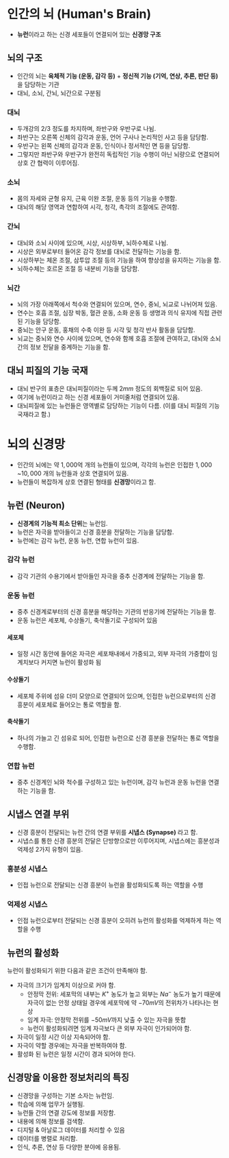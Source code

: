 # 인간의 뇌 (Human's Brain)
- **뉴런**이라고 하는 신경 세포들이 연결되어 있는 **신경망 구조**

## 뇌의 구조
- 인간의 뇌는 **육체적 기능 (운동, 감각 등)** + **정신적 기능 (기억, 연상, 추론, 판단 등)** 을 담당하는 기관
- 대뇌, 소뇌, 간뇌, 뇌간으로 구분됨

### 대뇌
- 두개강의 $2/3$ 정도를 차지하며, 좌반구와 우반구로 나뉨.
- 좌반구는 오른쪽 신체의 감각과 운동, 언어 구사나 논리적인 사고 등을 담당함.
- 우반구는 왼쪽 신체의 감각과 운동, 인식이나 정서적인 면 등을 담당함.
- 그렇지만 좌반구와 우반구가 완전히 독립적인 기능 수행이 아닌 뇌량으로 연결되어 상호 간 협력이 이루어짐.

### 소뇌
- 몸의 자세와 균형 유지, 근육 이완 조절, 운동 등의 기능을 수행함.
- 대뇌의 해당 영역과 연합하여 시각, 청각, 촉각의 조절에도 관여함. 

### 간뇌
- 대뇌와 소뇌 사이에 있으며, 시상, 시상하부, 뇌하수체로 나뉨.
- 시상은 외부로부터 들어온 감각 정보를 대뇌로 전달하는 기능을 함.
- 시상하부는 체온 조절, 삼투압 조절 등의 기능을 하여 향상성을 유지하는 기능을 함.
- 뇌하수체는 호르몬 조절 등 내분비 기능을 담당함.

### 뇌간
- 뇌의 가장 아래쪽에서 척수와 연결되어 있으며, 연수, 중뇌, 뇌교로 나뉘어져 있음.
- 연수는 호흡 조절, 심장 박동, 혈관 운동, 소화 운동 등 생명과 의식 유지에 직접 관련된 기능을 담당함.
- 중뇌는 안구 운동, 홍채의 수축 이완 등 시각 및 청각 반사 활동을 담당함.
- 뇌교는 중뇌와 연수 사이에 있으며, 연수와 함께 호흡 조절에 관여하고, 대뇌와 소뇌 간의 정보 전달을 중계하는 기능을 함.

## 대뇌 피질의 기능 국재
- 대뇌 반구의 표층은 대뇌피질이라는 두께 $2mm$ 정도의 회백질로 되어 있음.
- 여기에 뉴런이라고 하는 신경 세포들이 거미줄처럼 연결되어 있음.
- 대뇌피질에 있는 뉴런들은 영역별로 담당하는 기능이 다름. (이를 대뇌 피질의 기능 국재라고 함.)


# 뇌의 신경망
- 인간의 뇌에는 약 $1,000$억 개의 뉴런들이 있으며, 각각의 뉴런은 인접한 $1,000$ ~$10,000$ 개의 뉴런들과 상호 연결되어 있음.
- 뉴런들이 복잡하게 상호 연결된 형태를 **신경망**이라고 함.

## 뉴런 (Neuron)
- **신경계의 기능적 최소 단위**는 뉴런임.
- 뉴런은 자극을 받아들이고 신경 흥분을 전달하는 기능을 담당함.
- 뉴런에는 감각 뉴런, 운동 뉴런, 연합 뉴런이 있음.

### 감각 뉴런
- 감각 기관의 수용기에서 받아들인 자극을 중추 신경계에 전달하는 기능을 함.

### 운동 뉴런
- 중추 신경계로부터의 신경 흥분을 해당하는 기관의 반응기에 전달하는 기능을 함.
- 운동 뉴런은 세포체, 수상돌기, 축삭돌기로 구성되어 있음
#### 세포체
- 일정 시간 동안에 들어온 자극은 세포채내에서 가중되고, 외부 자극의 가중합이 임계치보다 커지면 뉴런이 활성화 됨

#### 수상돌기
- 세포체 주위에 섬유 더미 모양으로 연결되어 있으며, 인접한 뉴런으로부터의 신경 흥분이 세포체로 들어오는 통로 역할을 함.

#### 축삭돌기
- 하나의 가늘고 긴 섬유로 되어, 인접한 뉴런으로 신경 흥분을 전달하는 통로 역할을 수행함.

### 연합 뉴런
- 중추 신경계인 뇌와 척수를 구성하고 있는 뉴런이며, 감각 뉴런과 운동 뉴런을 연결하는 기능을 함.


## 시냅스 연결 부위
- 신경 흥분이 전달되는 뉴런 간의 연결 부위를 **시냅스 (Synapse)** 라고 함.
- 시냅스를 통한 신경 흥분의 전달은 단방향으로만 이루어지며, 시냅스에는 흥분성과 억제성 2가지 유형이 있음.

### 흥분성 시냅스
- 인접 뉴런으로 전달되는 신경 흥분이 뉴런을 활성화되도록 하는 역할을 수행

### 억제성 시냅스
- 인접 뉴런으로부터 전달되는 신경 흥분이 오히려 뉴런의 활성화를 억제하게 하는 역할을 수행

## 뉴런의 활성화
뉴런이 활성화되기 위한 다음과 같은 조건이 만족해야 함.
- 자극의 크기가 임계치 이상으로 커야 함.
	- 안정막 전위: 세포막의 내부는 $K^+$ 농도가 높고 외부는 $Na^-$ 농도가 높기 때문에 자극이 없는 안정 상태일 경우에 세포막에 약 $-70mV$의 전위차가 나타나는 현상
	- 임계 자극: 안정막 전위를 $-50mV$까지 낮출 수 있는 자극을 뜻함
	- 뉴런이 활성화되려면 임계 자극보다 큰 외부 자극이 인가되어야 함. 
- 자극이 일정 시간 이상 지속되어야 함.
- 자극이 약할 경우에는 자극을 반복하여야 함.
- 활성화 된 뉴런은 일정 시간이 경과 되어야 한다.

## 신경망을 이용한 정보처리의 특징
- 신경망을 구성하는 기본 소자는 뉴런임.
- 학습에 의해 업무가 실행됨.
- 뉴런들 간의 연결 강도에 정보를 저장함.
- 내용에 의해 정보를 검색함.
- 디지털 & 아날로그 데이터를 처리할 수 있음
- 데이터를 병렬로 처리함.
- 인식, 추론, 연상 등 다양한 분야에 응용됨.